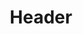 ---
title: Header
layout: "layouts/documentation.njk"
eleventyNavigation:
  key: headerEN
  title: Header - coming soon
  locale: en
  parent: basicEN
  order: 3
  url: null
  hideMain: true
translationKey: "header"
permalink: false
---